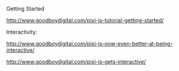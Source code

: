 Getting Started

http://www.goodboydigital.com/pixi-js-tutorial-getting-started/

Interactivity:

http://www.goodboydigital.com/pixi-js-now-even-better-at-being-interactive/

http://www.goodboydigital.com/pixi-js-gets-interactive/